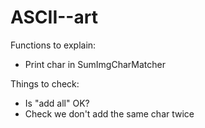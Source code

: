 # ASCII--art

Functions to explain:

- Print char in SumImgCharMatcher

Things to check:

- Is "add all" OK?
- Check we don't add the same char twice